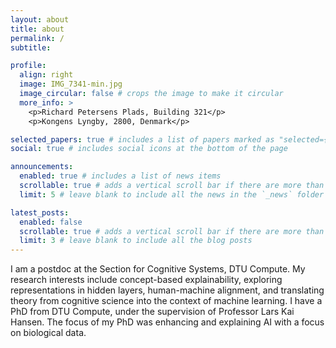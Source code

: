```yaml
---
layout: about
title: about
permalink: /
subtitle: 

profile:
  align: right
  image: IMG_7341-min.jpg
  image_circular: false # crops the image to make it circular
  more_info: >
    <p>Richard Petersens Plads, Building 321</p>
    <p>Kongens Lyngby, 2800, Denmark</p>

selected_papers: true # includes a list of papers marked as "selected={true}"
social: true # includes social icons at the bottom of the page

announcements:
  enabled: true # includes a list of news items
  scrollable: true # adds a vertical scroll bar if there are more than 3 news items
  limit: 5 # leave blank to include all the news in the `_news` folder

latest_posts:
  enabled: false
  scrollable: true # adds a vertical scroll bar if there are more than 3 new posts items
  limit: 3 # leave blank to include all the blog posts
---
```


I am a postdoc at the Section for Cognitive Systems, DTU Compute. My research interests include concept-based explainability, exploring representations in hidden layers, human-machine alignment, and translating theory from cognitive science into the context of machine learning. I have a PhD from DTU Compute, under the supervision of Professor Lars Kai Hansen. The focus of my PhD was enhancing and explaining AI with a focus on biological data.
